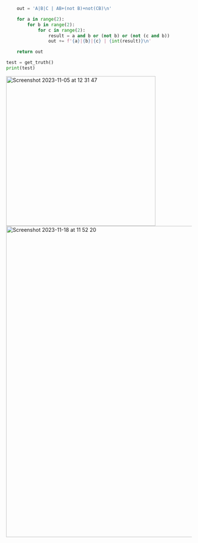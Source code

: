```py def get_truth():
    out = 'A|B|C | AB+(not B)+not(CB)\n'

    for a in range(2):
        for b in range(2):
            for c in range(2):
                result = a and b or (not b) or (not (c and b))
                out += f'{a}|{b}|{c} | {int(result)}\n'

    return out

test = get_truth()
print(test)
```
<img width="405" alt="Screenshot 2023-11-05 at 12 31 47" src="https://github.com/NaomiRozenberg/unit2_repo/assets/142605919/f0f79aff-495b-4b95-bb7f-c98cfc7a26b5">
<img width="842" alt="Screenshot 2023-11-18 at 11 52 20" src="https://github.com/NaomiRozenberg/unit2_repo/assets/142605919/f1f174cb-70d4-42e0-aed1-5f7160838ccd">
